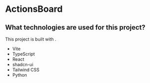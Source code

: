 # ActionsBoard

## What technologies are used for this project?

This project is built with .

- Vite
- TypeScript
- React
- shadcn-ui
- Tailwind CSS
- Python
